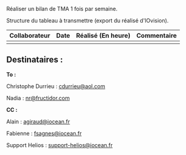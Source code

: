 Réaliser un bilan de TMA 1 fois par semaine.

Structure du tableau à transmettre (export du réalisé d'IOvision).

| Collaborateur			| Date	| Réalisé (En heure)	| Commentaire		|
| -------		| --------		| --------		| --------		|
|		||||


## Destinataires :


**To :** 

Christophe Durrieu : cdurrieu@aol.com

Nadia : nr@fructidor.com

**CC :**

Alain : agiraud@iocean.fr

Fabienne : fsagnes@iocean.fr

Support Helios : support-helios@iocean.fr